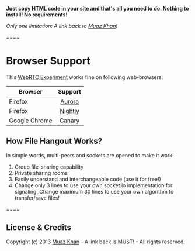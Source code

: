 **Just copy HTML code in your site and that's all you need to do. Nothing to install! No requirements!**

*Only one limitation: A link back to [Muaz Khan](http://github.com/muaz-khan)!*

====
# Browser Support

This [WebRTC Experiment](https://webrtc-experiment.appspot.com/file-hangout/) works fine on following web-browsers:

| Browser        | Support           |
| ------------- |:-------------:|
| Firefox | [Aurora](http://www.mozilla.org/en-US/firefox/aurora/) |
| Firefox | [Nightly](http://nightly.mozilla.org/) |
| Google Chrome | [Canary](https://www.google.com/intl/en/chrome/browser/canary.html) |

## How File Hangout Works?

In simple words, multi-peers and sockets are opened to make it work!

1. Group file-sharing capability
2. Private sharing rooms
3. Easily understand and interchangeable code (use it for free!)
4. Change only 3 lines to use your own socket.io implementation for signaling. Change maximum 30 lines to use your own algorithm to transfer/save files!

====
## License & Credits

Copyright (c) 2013 [Muaz Khan](https://plus.google.com/100325991024054712503) - A link back is MUST! - All rights reserved!
